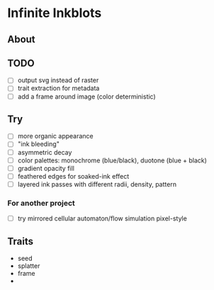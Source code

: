 # Infinite Inkblots

## About

## TODO

- [ ] output svg instead of raster
- [ ] trait extraction for metadata
- [ ] add a frame around image (color deterministic)

## Try

- [ ] more organic appearance
- [ ] "ink bleeding"
- [ ] asymmetric decay
- [ ] color palettes: monochrome (blue/black), duotone (blue + black)
- [ ] gradient opacity fill
- [ ] feathered edges for soaked-ink effect
- [ ] layered ink passes with different radii, density, pattern

### For another project

- [ ] try mirrored cellular automaton/flow simulation pixel-style

## Traits

- seed
- splatter
- frame
-
